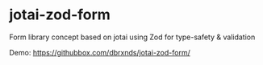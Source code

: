 jotai-zod-form
======================

Form library concept based on jotai using Zod for type-safety & validation

Demo: https://githubbox.com/dbrxnds/jotai-zod-form/
